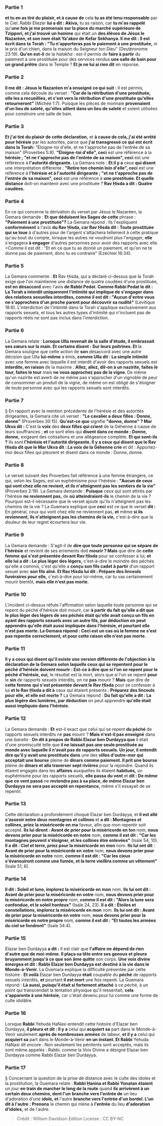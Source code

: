 
### Partie 1
<b>et tu en as tiré du plaisir, et à cause de</b> cela <b>tu as été tenu responsable</b> par le Ciel. Rabbi Eliezer <b>lui a dit : Akiva,</b> tu as raison, car <b>tu m'as rappelé</b> qu'<b>une fois je me promenais sur la place du marché supérieure de Tzippori, et j'ai trouvé un homme</b> qui était un <b>des élèves de Jésus le Nazaréen, et son nom était Ya'akov de Kefar Sekhanya. Il me dit : Il est écrit dans ta Torah : "Tu n'apporteras pas le paiement à une prostituée,</b> ni le prix d'un chien, dans la maison du Seigneur ton Dieu" (Deutéronome 23:19). <b>Qu'en est-il</b> de la <i>halakha</i> : est-il permis de <b>faire à partir</b> du paiement à une prostituée pour des services rendus <b>une salle de bain pour un grand prêtre</b> dans le Temple ? <b>Et je ne lui ai rien dit</b> en réponse.

### Partie 2
<b>Il me dit : Jésus le Nazaréen m'a enseigné ce qui suit :</b> Il est permis, comme cela découle du verset : <b>"Car de la rétribution d'une prostituée, elle les a recueillies, et c'est vers la rétribution d'une prostituée qu'elles retourneront"</b> (Michée 1:7). Puisque les pièces de monnaie <b>provenaient d'un lieu de saleté, qu'elles aillent dans un lieu de saleté</b> et soient utilisées pour construire une salle de bain.

### Partie 3
<b>Et j'ai tiré du plaisir de cette déclaration,</b> et <b>à cause de cela, j'ai été arrêté pour hérésie</b> par les autorités, parce que <b>j'ai transgressé ce qui est écrit dans la Torah:</b> "Eloigne-toi d'elle, et ne t'approche pas de l'entrée de sa maison" (Proverbes 5:8). <b>"Eloigne-toi d'elle", ceci</b> est une référence à la <b>hérésie ; "et ne t'approche pas de l'entrée de sa maison", ceci</b> est une référence à <b>l'autorité dirigeante.</b> La Gemara note : <b>Et il y a</b> ceux <b>qui disent</b> une interprétation différente : <b>"Retire ton chemin loin d'elle", ceci</b> est une référence à <b>l'hérésie et à l'autorité dirigeante ; "et ne t'approche pas de l'entrée de sa maison", ceci</b> est une référence à <b>une prostituée. Et quelle distance</b> doit-on maintenir avec une prostituée ? <b>Rav Ḥisda a dit : Quatre coudées.</b>

### Partie 4
En ce qui concerne la dérivation du verset par Jésus le Nazaréen, la Gemara demande : <b>Et que déduisent les Sages de cette</b> phrase : <b>"Paiement à une prostituée"?</b> La Gemara répond : Ils l'expliquent <b>conformément</b> à l'avis <b>du Rav Ḥisda, car Rav Ḥisda dit : Toute prostituée qui se loue</b> à d'autres pour de l'argent s'attachera tellement à cette pratique qu'au bout du compte,</b> lorsque les autres ne voudront plus l'engager, <b>elle</b> s'engagera <b>à engager</b> d'autres personnes pour avoir des rapports avec elle. <Comme il est dit : "Et en ce que tu as donné un paiement, et qu'on ne te donne pas de paiement, donc tu es contraire"</b> (Ezéchiel 16:34).

### Partie 5
La Gemara commente : <b>Et</b> Rav Ḥisda, qui a déclaré ci-dessus que la Torah exige que l'on maintienne une distance de quatre coudées d'une prostituée, <b>est en désaccord</b> avec l'avis <b>de Rabbi Pedat. Comme Rabbi Pedat le dit : La Torah a interdit uniquement l'intimité qui implique de s'engager dans des relations sexuelles interdites, comme il est dit : "Aucun d'entre vous ne s'approchera d'un proche parent pour découvrir sa nudité"</b> (Lévitique 18:6). L'interdiction de l'intimité dans la Torah s'applique exclusivement aux rapports sexuels, et tous les autres types d'intimité qui n'incluent pas de rapports réels ne sont pas inclus dans l'interdiction.

### Partie 6
La Gemara relate : <b>Lorsque Ulla revenait de la salle d'étude, il embrassait ses sœurs sur la main. Et certains disent : Sur leurs poitrines. Et</b> la Gemara souligne que cette action de <b>son</b> désaccord avec</b> une autre décision que Ulla <b>lui-même</b> a émis, <b>comme Ulla dit : La simple intimité</b> avec une femme avec laquelle il est interdit d'avoir des rapports sexuels est <b>interdite, en raison</b> de la maxime : <b>Allez, allez, dit-on à un nazirite, faites le tour, faites le tour</b> mais <b>ne vous approchez pas de la vigne. </b> De même qu'un nazirite est averti de ne même pas s'approcher d'un vignoble de peur de consommer un produit de la vigne, de même on est obligé de s'éloigner de toute personne avec qui les rapports sexuels sont interdits.

### Partie 7
§ En rapport avec la mention précédente de l'hérésie et des autorités dirigeantes, la Gemara cite un verset : <b>"Le cavalier a deux filles : Donne, donne"</b> (Proverbes 30:15). <b>Qu'est-ce que</b> signifie <b>"donne, donne" ? Mar Ukva dit :</b> C'est la <b>voix</b> des <b>deux filles qui crient</b> de la Géhenne</b> à cause de leurs souffrances ; <b>et</b> ce sont elles qui <b>disent dans ce monde : Donne, donne,</b> exigeant des cotisations et une allégeance complète. <b>Et qui sont-ils ?</b> Ils sont <b>l'hérésie et l'autorité dirigeante. Il y a ceux qui disent que le Rav Ḥisda dit que le Mar Ukva dit : La voix de la Géhenne crie</b> et dit : Apportez-moi deux filles qui pleurent et disent dans ce monde : Donne, donne.</b>

### Partie 8
Le verset suivant des Proverbes fait référence à une femme étrangère, ce qui, selon les Sages, est un euphémisme pour l'hérésie : <b>"Aucun de ceux qui vont chez elle ne revient, et ils n'atteignent pas les sentiers de la vie"</b> (Proverbes 2:19). La Gemara demande : <b>Puisque</b> ceux qui sont attirés par l'hérésie <b>ne reviennent pas,</b> de <b>où atteindraient-ils</b> le chemin de la vie ? Pourquoi est-il nécessaire que le verset ajoute qu'ils n'atteignent pas les chemins de la vie ? La Guemara explique que <b>ceci</b> est ce que le verset <b>dit :</b> En général, ceux qui vont chez elle ne reviennent pas, <b>et</b> même <b>si ils reviennent, ils n'atteignent pas les chemins de la vie,</b> c'est-à-dire que la douleur de leur regret écourtera leur vie.

### Partie 9
La Gemara demande : S'agit-il de <b>dire que toute personne qui se sépare</b> <b>de l'hérésie</b> et revient de ses errements doit <b>mourir ? Mais</b> que dire de <b>cette femme</b> <b>qui s'est présentée devant Rav Ḥisda</b> pour se confesser à lui, <b>et elle lui a dit : Le plus léger des légers,</b> c'est-à-dire le moindre des péchés qu'elle a commis, c'est qu'elle a <b>conçu son fils cadet à partir</b> d'un rapport sexuel avec <b>son fils aîné. Et Rav Ḥisda lui dit : Prépare des linceuls funéraires pour elle,</b> c'est-à-dire pour toi-même, car tu vas certainement mourir bientôt, <b>mais elle n'est pas morte.</b>

### Partie 10
L'incident ci-dessus réfute l'affirmation selon laquelle toute personne qui se repent du péché d'hérésie doit mourir, car <b>à partir du fait <b>qu'elle a dit</b> que <b>le plus léger des légers</b> de ses péchés était qu'elle <b>avait conçu</b> un fils en ayant des rapports sexuels avec un autre fils, <b>par déduction</b> on peut apprendre <b>qu'elle était aussi impliquée dans l'hérésie,</b> et pourtant elle n'est pas morte. La Gemara répond : <b>Ceci</b> est un cas <b>où</b> la femme <b>ne s'est pas repentie correctement, et pour cette</b> raison <b>elle n'est pas morte.</b>

### Partie 11
<b>Il y a</b> ceux <b>qui disent</b> qu'il existe une version différente de l'objection à la déclaration de la Gemara selon laquelle ceux qui se repentent pour le péché d'hérésie doivent mourir : Est-ce à dire que si l'on se repent <b>pour</b> le péché d'hérésie, oui,</b> le résultat est la mort, alors que si l'on se repent <b>pour</b> le <b>sin</b> de rapports sexuels interdits, on ne <b>pas</b> mourir ? <b>Mais</b> que dire de <b>cette femme</b> <b>qui s'est présentée devant le Rav Ḥisda</b> pour se confesser à lui <b>et le Rav Ḥisda a dit à</b> ceux qui étaient présents : <b>Préparez des linceuls pour elle, et elle est morte ?</b> La Gemara répond : <b>Du fait</b> <b>qu'elle a dit : La plus légère des lumières, par déduction</b> on peut apprendre <b>qu'elle était aussi impliquée dans l'hérésie.</b>

### Partie 12
La Gemara demande : <b>Et</b> est-il exact que celui qui se repent <b>du péché</b> de rapports sexuels interdits ne <b>pas</b> mourir ? <b>Mais n'est-il pas enseigné</b> dans une <i>baraita</i> : <b>On dit à propos de Rabbi Elazar ben Durdayya que</b> il était d'une promiscuité telle que <b>il ne laissait pas une seule prostituée au monde avec laquelle il n'avait pas de rapports sexuels. Un jour, il entendit dire qu'il y avait une prostituée dans</b> une des <b>villes d'outre-mer qui acceptait une bourse</b> pleine de <b>dinars comme paiement. Il prit une bourse</b> pleine de <b>dinars et alla traverser sept rivières</b> pour la rejoindre. Quand</b> ils étaient engagés dans les <b>affaires</b> auxquelles ils étaient <b>habitués,</b> un euphémisme pour les rapports sexuels, <b>elle passa du vent</b> et <b>dit : De même que ce vent passé</b> ne <b>reviendra pas à sa place, de même Elazar ben Durdayya ne sera pas accepté en repentance,</b> même s'il essayait de se repentir.

### Partie 13
Cette déclaration a profondément choqué Elazar ben Durdayya, et <b>il est allé s'asseoir entre deux montagnes et collines</b> et <b>a dit : Montagnes et collines, priez la miséricorde en ma</b> faveur, afin que mon repentir soit accepté. <b>Ils lui dirent : Avant de prier pour la miséricorde en ton</b> nom, <b>nous devons prier pour la miséricorde en notre</b> nom, <b>comme il est dit : "Car les montagnes peuvent s'éloigner, et les collines être enlevées"</b> (Isaïe 54, 10). <b>Il a dit : Ciel et terre, priez pour la miséricorde en mon</b> nom. <b>Ils lui ont dit</b> : <b>Avant de prier pour la miséricorde en votre</b> nom, <b>nous devons prier pour la miséricorde en notre</b> nom, <b>comme il est dit : "Car les cieux s'évanouiront comme une fumée, et la terre vieillira comme un vêtement"</b> (Isaïe 51, 6).

### Partie 14
<b>Il dit : Soleil et lune, implorez la miséricorde en mon</b> nom. <b>Ils lui ont dit : Avant de prier pour la miséricorde en votre</b> nom, <b>nous devons prier pour la miséricorde en notre propre</b> nom, <b>comme il est dit : "Alors la lune sera confondue, et le soleil honteux"</b> (Isaïe 24, 23). <b>Il a dit : Étoiles et constellations, implorez la miséricorde en mon</b> nom. <b>Ils lui ont dit : Avant de prier pour la miséricorde en votre</b> nom, <b>nous devons prier pour la miséricorde en notre propre</b> nom, <b>comme il est dit : "Et toutes les armées du ciel se fondront"</b> (Isaïe 34:4).

### Partie 15
Elazar ben Durdayya <b>a dit :</b> Il est clair que <b>l'affaire ne dépend de rien d'autre que de moi-même. Il plaça sa tête entre ses genoux et pleura bruyamment jusqu'à ce que son âme quitte</b> son corps. <b>Une voix divine émergea et dit : Rabbi Elazar ben Durdayya est destiné à la vie dans le Monde-à-Venir.</b> La Guemara explique la difficulté présentée par cette histoire : <b>Et voilà</b> Elazar ben Durdayya <b>était</b> coupable du <b>péché</b> de rapports sexuels interdits, <b>et</b> pourtant <b>il est mort</b> une fois repenti. La Guemara répond : <b>Là aussi, puisqu'il était si fortement attaché</b> à ce péché, à un point qui transcendait la tentation physique qu'il ressentait, <b>cela s'apparente à une hérésie,</b> car c'était devenu pour lui comme une forme de culte idolâtre.

### Partie 16
Lorsque <b>Rabbi</b> Yehuda HaNasi entendit cette histoire d'Elazar ben Durdayya, <b>il pleura et dit : Il y a</b> celui qui <b>acquiert sa</b> part dans le Monde-à-Venir seulement <b>après de nombreuses années</b> de labeur, <b>et il y a</b> celui qui <b>acquiert sa</b> part dans le Monde-à-Venir <b>en un instant. Et Rabbi</b> Yehuda HaNasi dit encore : Non seulement les pénitents sont acceptés, mais ils sont même appelés : Rabbi,</b> comme la Voix Divine a désigné Elazar ben Durdayya comme Rabbi Elazar ben Durdayya.

### Partie 17
§ Concernant la question de la prise de distance avec le culte des idoles et la prostitution, la Guemara relate : <b>Rabbi Ḥanina et Rabbi Yonatan étaient</b> un jour <b>en train de marcher le long de la route</b> quand <b>ils arrivèrent à un certain deux chemins, dont l'un</b> <b>branche vers l'entrée de</b> un lieu d'adoration d'une <b>idole, et</b> l'autre <b>branche vers l'entrée d'un bordel. L'un dit à l'autre : Prenons</b> le chemin qui mène à <b>l'entrée</b> du lieu <b>d'adoration d'idoles,</b> et de l'autre.

>Crédit : William Davidson Edition
>License : CC BY-NC